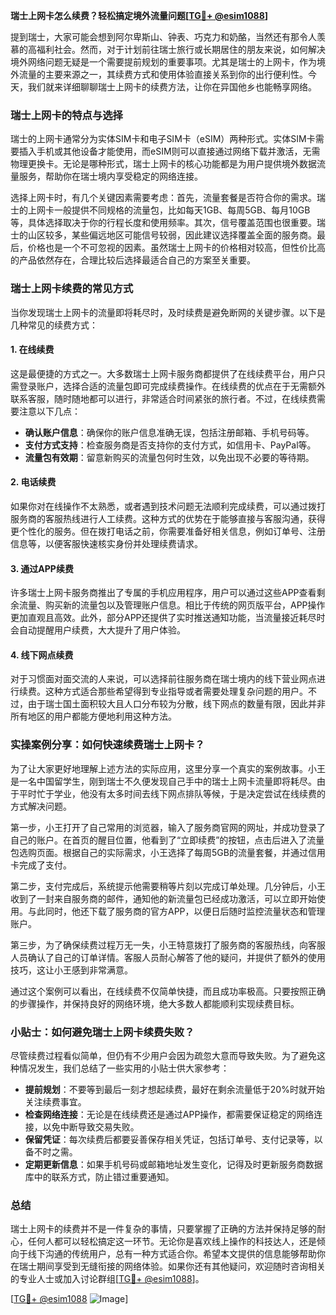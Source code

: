 **瑞士上网卡怎么续费？轻松搞定境外流量问题[[TG💪+ @esim1088](https://t.me/s/esim1088)]**

提到瑞士，大家可能会想到阿尔卑斯山、钟表、巧克力和奶酪，当然还有那令人羡慕的高福利社会。然而，对于计划前往瑞士旅行或长期居住的朋友来说，如何解决境外网络问题无疑是一个需要提前规划的重要事项。尤其是瑞士的上网卡，作为境外流量的主要来源之一，其续费方式和使用体验直接关系到你的出行便利性。今天，我们就来详细聊聊瑞士上网卡的续费方法，让你在异国他乡也能畅享网络。

### 瑞士上网卡的特点与选择

瑞士的上网卡通常分为实体SIM卡和电子SIM卡（eSIM）两种形式。实体SIM卡需要插入手机或其他设备才能使用，而eSIM则可以直接通过网络下载并激活，无需物理更换卡。无论是哪种形式，瑞士上网卡的核心功能都是为用户提供境外数据流量服务，帮助你在瑞士境内享受稳定的网络连接。

选择上网卡时，有几个关键因素需要考虑：首先，流量套餐是否符合你的需求。瑞士的上网卡一般提供不同规格的流量包，比如每天1GB、每周5GB、每月10GB等，具体选择取决于你的行程长度和使用频率。其次，信号覆盖范围也很重要。瑞士的山区较多，某些偏远地区可能信号较弱，因此建议选择覆盖全面的服务商。最后，价格也是一个不可忽视的因素。虽然瑞士上网卡的价格相对较高，但性价比高的产品依然存在，合理比较后选择最适合自己的方案至关重要。

### 瑞士上网卡续费的常见方式

当你发现瑞士上网卡的流量即将耗尽时，及时续费是避免断网的关键步骤。以下是几种常见的续费方式：

#### 1. **在线续费**
这是最便捷的方式之一。大多数瑞士上网卡服务商都提供了在线续费平台，用户只需登录账户，选择合适的流量包即可完成续费操作。在线续费的优点在于无需额外联系客服，随时随地都可以进行，非常适合时间紧张的旅行者。不过，在线续费需要注意以下几点：
- **确认账户信息**：确保你的账户信息准确无误，包括注册邮箱、手机号码等。
- **支付方式支持**：检查服务商是否支持你的支付方式，如信用卡、PayPal等。
- **流量包有效期**：留意新购买的流量包何时生效，以免出现不必要的等待期。

#### 2. **电话续费**
如果你对在线操作不太熟悉，或者遇到技术问题无法顺利完成续费，可以通过拨打服务商的客服热线进行人工续费。这种方式的优势在于能够直接与客服沟通，获得更个性化的服务。但在拨打电话之前，你需要准备好相关信息，例如订单号、注册信息等，以便客服快速核实身份并处理续费请求。

#### 3. **通过APP续费**
许多瑞士上网卡服务商推出了专属的手机应用程序，用户可以通过这些APP查看剩余流量、购买新的流量包以及管理账户信息。相比于传统的网页版平台，APP操作更加直观且高效。此外，部分APP还提供了实时推送通知功能，当流量接近耗尽时会自动提醒用户续费，大大提升了用户体验。

#### 4. **线下网点续费**
对于习惯面对面交流的人来说，可以选择前往服务商在瑞士境内的线下营业网点进行续费。这种方式适合那些希望得到专业指导或者需要处理复杂问题的用户。不过，由于瑞士国土面积较大且人口分布较为分散，线下网点的数量有限，因此并非所有地区的用户都能方便地利用这种方法。

### 实操案例分享：如何快速续费瑞士上网卡？

为了让大家更好地理解上述方法的实际应用，这里分享一个真实的案例故事。小王是一名中国留学生，刚到瑞士不久便发现自己手中的瑞士上网卡流量即将耗尽。由于平时忙于学业，他没有太多时间去线下网点排队等候，于是决定尝试在线续费的方式解决问题。

第一步，小王打开了自己常用的浏览器，输入了服务商官网的网址，并成功登录了自己的账户。在首页的醒目位置，他看到了“立即续费”的按钮，点击后进入了流量包选购页面。根据自己的实际需求，小王选择了每周5GB的流量套餐，并通过信用卡完成了支付。

第二步，支付完成后，系统提示他需要稍等片刻以完成订单处理。几分钟后，小王收到了一封来自服务商的邮件，通知他的新流量包已经成功激活，可以立即开始使用。与此同时，他还下载了服务商的官方APP，以便日后随时监控流量状态和管理账户。

第三步，为了确保续费过程万无一失，小王特意拨打了服务商的客服热线，向客服人员确认了自己的订单详情。客服人员耐心解答了他的疑问，并提供了额外的使用技巧，这让小王感到非常满意。

通过这个案例可以看出，在线续费不仅简单快捷，而且成功率极高。只要按照正确的步骤操作，并保持良好的网络环境，绝大多数人都能顺利实现续费目标。

### 小贴士：如何避免瑞士上网卡续费失败？

尽管续费过程看似简单，但仍有不少用户会因为疏忽大意而导致失败。为了避免这种情况发生，我们总结了一些实用的小贴士供大家参考：

- **提前规划**：不要等到最后一刻才想起续费，最好在剩余流量低于20%时就开始关注续费事宜。
- **检查网络连接**：无论是在线续费还是通过APP操作，都需要保证稳定的网络连接，以免中断导致交易失败。
- **保留凭证**：每次续费后都要妥善保存相关凭证，包括订单号、支付记录等，以备不时之需。
- **定期更新信息**：如果手机号码或邮箱地址发生变化，记得及时更新服务商数据库中的联系方式，防止错过重要通知。

### 总结

瑞士上网卡的续费并不是一件复杂的事情，只要掌握了正确的方法并保持足够的耐心，任何人都可以轻松搞定这一环节。无论你是喜欢线上操作的科技达人，还是倾向于线下沟通的传统用户，总有一种方式适合你。希望本文提供的信息能够帮助你在瑞士期间享受到无缝衔接的网络体验。如果你还有其他疑问，欢迎随时咨询相关的专业人士或加入讨论群组[[TG💪+ @esim1088](https://t.me/s/esim1088)]。

[[TG💪+ @esim1088](https://t.me/s/esim1088) ![Image](https://i.postimg.cc/4NQfJmqS/Snipaste-2025-05-13-00-14-12.png)]